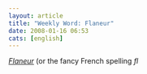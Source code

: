 ```yaml
---
layout: article
title: "Weekly Word: Flaneur"
date: 2008-01-16 06:53
cats: [english]
---
```

<em><a href="http://dictionary.reference.com/browse/flaneur">Flaneur</a></em> (or the fancy French spelling <em>fl
